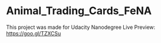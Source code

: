 # Animal_Trading_Cards_FeNA
This project was made for Udacity Nanodegree
Live Preview: https://goo.gl/TZXCSu
